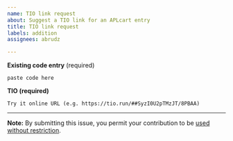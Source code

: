 ```yaml
---
name: TIO link request
about: Suggest a TIO link for an APLcart entry
title: TIO link request
labels: addition
assignees: abrudz

---
```


**Existing code entry** (required)
```
paste code here
```

**TIO (required)**
```
Try it online URL (e.g. https://tio.run/##SyzI0U2pTMzJT/8PBAA)
```
---
**Note:** By submitting this issue, you permit your contribution to be [used without restriction](../../blob/master/LICENSE).
